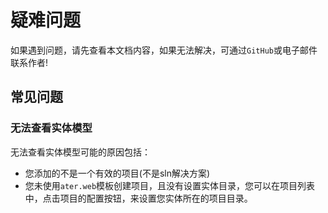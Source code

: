 # 疑难问题

如果遇到问题，请先查看本文档内容，如果无法解决，可通过`GitHub`或电子邮件联系作者!

## 常见问题

### 无法查看实体模型

无法查看实体模型可能的原因包括：

- 您添加的不是一个有效的项目(不是sln解决方案)
- 您未使用`ater.web`模板创建项目，且没有设置实体目录，您可以在项目列表中，点击项目的配置按钮，来设置您实体所在的项目目录。
 
